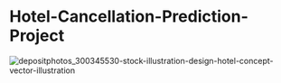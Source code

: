 # Hotel-Cancellation-Prediction-Project

![depositphotos_300345530-stock-illustration-design-hotel-concept-vector-illustration](https://github.com/user-attachments/assets/834872c2-8908-45c5-9754-284ef8a3baaa)
